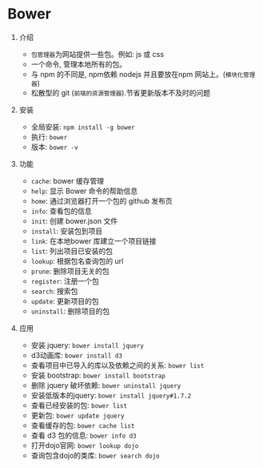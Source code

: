 # Bower

1. 介绍
    * `包管理器`为网站提供一些包。例如: js 或 css
    * 一个命令, 管理本地所有的包。
    * 与 npm 的不同是, npm依赖 nodejs 并且要放在npm 网站上。(`模块化管理器`)
    * 松散型的 git (`前端的资源管理器`).节省更新版本不及时的问题

2. 安装
    * 全局安装: `npm install -g bower`
    * 执行: `bower`
    * 版本: `bower -v`

3. 功能
    * `cache`: bower 缓存管理
    * `help`: 显示 Bower 命令的帮助信息
    * `home`: 通过浏览器打开一个包的 github 发布页
    * `info`: 查看包的信息
    * `init`: 创建 bower.json 文件
    * `install`: 安装包到项目
    * `link`: 在本地bower 库建立一个项目链接
    * `list`:  列出项目已安装的包
    * `lookup`: 根据包名查询包的 url
    * `prune`:  删除项目无关的包
    * `register`: 注册一个包 
    * `search`: 搜索包 
    * `update`: 更新项目的包 
    * `uninstall`: 删除项目的包 
    


4. 应用 
    * 安装 jquery: `bower install jquery`
    * d3动画库: `bower install d3`
    * 查看项目中已导入的库以及依赖之间的关系: `bower list`
    * 安装 bootstrap: `bower install bootstrap`
    * 删除 jquery 破坏依赖: `bower uninstall jquery`
    * 安装低版本的jquery: `bower install jquery#1.7.2`
    * 查看已经安装的包: `bower list`
    * 更新包: `bower update jquery`
    * 查看缓存的包: `bower cache list`
    * 查看 d3 包的信息: `bower info d3`
    * 打开dojo官网: `bower lookup dojo`
    * 查询包含dojo的类库: `bower search dojo`




